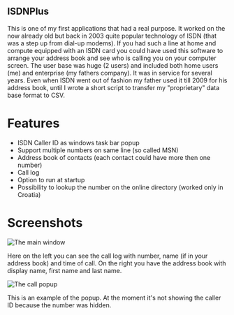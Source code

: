## ISDNPlus

This is one of my first applications that had a real purpose. It worked on the now already old but back in 2003 quite popular technology of ISDN (that was a step up from dial-up modems). If you had such a line at home and compute equipped with an ISDN card you could have used this software to arrange your address book and see who is calling you on your computer screen. The user base was huge (2 users) and included both home users (me) and enterprise (my fathers company). It was in service for several years. Even when ISDN went out of fashion my father used it till 2009 for his address book, until I wrote a short script to transfer my "proprietary" data base format to CSV. 

# Features

* ISDN Caller ID as windows task bar popup
* Support multiple numbers on same line (so called MSN)
* Address book of contacts (each contact could have more then one number)
* Call log
* Option to run at startup
* Possibility to lookup the number on the online directory (worked only in Croatia)

# Screenshots

![The main window](https://github.com/filipkis/ISDNPlus/main.jpg)

Here on the left you can see the call log with number, name (if in your address book) and time of call. On the right you have the address book with display name, first name and last name. 

![The call popup](https://github.com/filipkis/ISDNPlus/baloon.jpg)

This is an example of the popup. At the moment it's not showing the caller ID because the number was hidden.